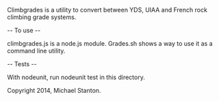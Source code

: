 Climbgrades is a utility to convert between YDS, UIAA and French
rock climbing grade systems.

-- To use -- 

climbgrades.js is a node.js module. Grades.sh shows a way to use it as a
command line utility.

-- Tests --

With nodeunit, run nodeunit test in this directory.

Copyright 2014, Michael Stanton.
